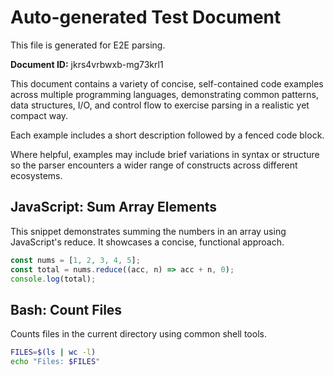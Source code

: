 # Auto-generated Test Document

This file is generated for E2E parsing.

**Document ID:** jkrs4vrbwxb-mg73krl1

This document contains a variety of concise, self-contained code examples across multiple programming languages, demonstrating common patterns, data structures, I/O, and control flow to exercise parsing in a realistic yet compact way.

Each example includes a short description followed by a fenced code block.

Where helpful, examples may include brief variations in syntax or structure so the parser encounters a wider range of constructs across different ecosystems.

## JavaScript: Sum Array Elements

This snippet demonstrates summing the numbers in an array using JavaScript's reduce. It showcases a concise, functional approach.

```javascript
const nums = [1, 2, 3, 4, 5];
const total = nums.reduce((acc, n) => acc + n, 0);
console.log(total);
```


## Bash: Count Files

Counts files in the current directory using common shell tools.

```bash
FILES=$(ls | wc -l)
echo "Files: $FILES"
```



